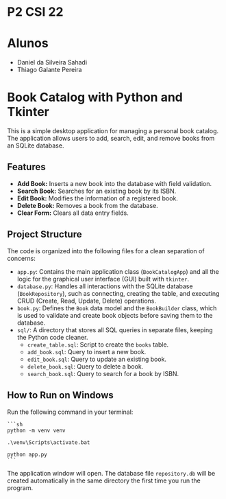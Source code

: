 # P2 CSI 22

# Alunos

* Daniel da Silveira Sahadi
* Thiago Galante Pereira

# Book Catalog with Python and Tkinter

This is a simple desktop application for managing a personal book catalog. The application allows users to add, search, edit, and remove books from an SQLite database.

## Features

* **Add Book:** Inserts a new book into the database with field validation.
* **Search Book:** Searches for an existing book by its ISBN.
* **Edit Book:** Modifies the information of a registered book.
* **Delete Book:** Removes a book from the database.
* **Clear Form:** Clears all data entry fields.

## Project Structure

The code is organized into the following files for a clean separation of concerns:

* `app.py`: Contains the main application class (`BookCatalogApp`) and all the logic for the graphical user interface (GUI) built with `tkinter`.
* `database.py`: Handles all interactions with the SQLite database (`BookRepository`), such as connecting, creating the table, and executing CRUD (Create, Read, Update, Delete) operations.
* `book.py`: Defines the `Book` data model and the `BookBuilder` class, which is used to validate and create book objects before saving them to the database.
* `sql/`: A directory that stores all SQL queries in separate files, keeping the Python code cleaner.
    * `create_table.sql`: Script to create the `books` table.
    * `add_book.sql`: Query to insert a new book.
    * `edit_book.sql`: Query to update an existing book.
    * `delete_book.sql`: Query to delete a book.
    * `search_book.sql`: Query to search for a book by ISBN.

## How to Run on Windows

Run the following command in your terminal:

    ```sh
    python -m venv venv

    .\venv\Scripts\activate.bat

    python app.py
    ```

The application window will open. The database file `repository.db` will be created automatically in the same directory the first time you run the program.